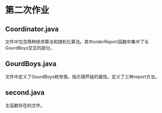 第二次作业
===
Coordinator.java
---
文件中包含两种排序算法和随机化算法。其中orderReport函数中集中了与GourdBoys交互的部分。<br>

GourdBoys.java
---
文件中定义了GourdBoys枚举类。指示葫芦娃的属性。定义了三种report方法。<br>

second.java
---
主函数存在的文件。<br>
